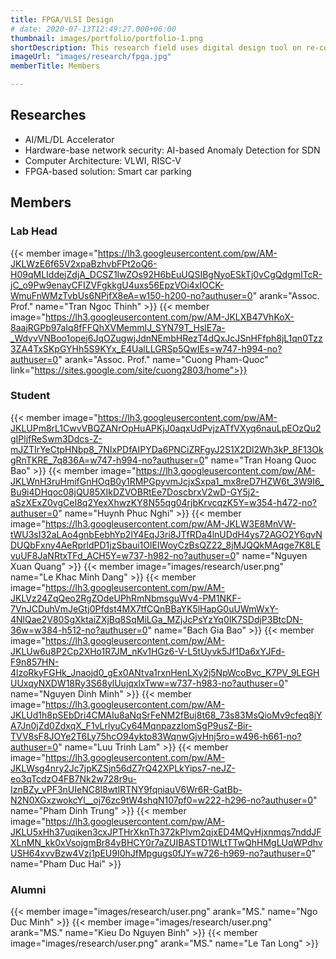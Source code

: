 ```yaml
---
title: FPGA/VLSI Design
# date: 2020-07-13T12:49:27.000+06:00
thumbnail: images/portfolio/portfolio-1.png
shortDescription: This research field uses digital design tool on re-configurable hardware platforms to accelerate applications, algorithms that require high computational complexity.
imageUrl: "images/research/fpga.jpg"
memberTitle: Members

---
```

## Researches  

+ AI/ML/DL Accelerator
+ Hardware-base network security: AI-based Anomaly Detection for SDN
+ Computer Architecture: VLWI, RISC-V
+ FPGA-based solution: Smart car parking


## Members    

### Lab Head
{{< member image="https://lh3.googleusercontent.com/pw/AM-JKLWzE6f65V2xpaBzhvbFPt2oQ6-H09qMLIddejZdjA_DCSZ1IwZOs92H6bEuUQSIBgNyoESkTj0vCgQdgmITcR-jC_o9Pw9enayCFIZVFgkkgU4uxs56EpzVOi4xIOCK-WmuFnWMzTvbUs6NPjfX8eA=w150-h200-no?authuser=0" arank="Assoc. Prof." name="Tran Ngoc Thinh" >}}
{{< member image="https://lh3.googleusercontent.com/pw/AM-JKLXB47VhKoX-8aajRGPb97aIq8fFFQhXVMemmIJ_SYN79T_HslE7a-_WdyvVNBoo1opej6JqOZugwjJdnNEmbHRezT4dQxJcJSnHFfph8jL1qn0Tzz3ZA4TxSKpGYHh5S9KYx_E4UalLLGRSp5QwIEs=w747-h994-no?authuser=0" arank="Assoc. Prof." name="Cuong Pham-Quoc" link="https://sites.google.com/site/cuong2803/home">}}

### Student
{{< member image="https://lh3.googleusercontent.com/pw/AM-JKLUPm8rL1CwvVBQZANrOpHuAPKjJ0aqxUdPvjzATfVXyq6nauLpEOzQu2gIPljfReSwm3Ddcs-Z-mJZTIrYeCtpHNbp8_7NIxPDfAIPYDa6PNCiZRFgyJ2S1X2Dl2Wh3kP_8F13OkgRnTKRE_7q836A=w747-h994-no?authuser=0" name="Tran Hoang Quoc Bao" >}}
{{< member image="https://lh3.googleusercontent.com/pw/AM-JKLWnH3ruHmifGnHOqB0y1RMPGpyvmJcjxSxpa1_mx8reD7HZW6t_3W9I6_Bu9i4DHqoc08jQU85XIkDZVOBRtEe7DoscbrxV2wD-GY5j2-aSzXExZ0vgCeI8q2YexXhwzKY8N55qg04rjbKrvcqzK5Y=w354-h472-no?authuser=0" name="Huynh Phuc Nghi" >}}
{{< member image="https://lh3.googleusercontent.com/pw/AM-JKLW3E8MnVW-tWU3sI32aLAo4gnbEebhYp2lY4EqJ3ri8JTfRDa4lnUDdH4ys72AGO2Y6qvNDUQbFxny4AeRprldPD1jzSbaui1OlEIWoyCzBsQZ22_8jMJQQkMAqge7K8LEvuUF8JaNRtxTFd_ACH5Y=w737-h982-no?authuser=0" name="Nguyen Xuan Quang" >}}
{{< member image="images/research/user.png" name="Le Khac Minh Dang" >}}
{{< member image="https://lh3.googleusercontent.com/pw/AM-JKLVz24ZqQeo2RgZOdeUPhRmNbmsguWv4-PM1NKF-7VnJCDuhVmJeGtj0Pfdst4MX7tfCQnBBaYK5lHapG0uUWmWxY-4NlQae2V80SgXktaiZXjBq8SqMiLGa_MZjJcPsYzYq0IK7SDdjP3BtcDN-36w=w384-h512-no?authuser=0" name="Bach Gia Bao" >}}
{{< member image="https://lh3.googleusercontent.com/pw/AM-JKLUw6u8P2Cp2XHo1R7JM_nKv1HGz6-V-L5tUyvk5Jf1Da6xYJFd-F9n857HN-4lzoRkyFGHk_Jnaojd0_gEx0ANtva1rxnHenLXy2j5NpWcoBvc_K7PV_9LEGHUUxqyNXDW18Ry3S68ylUujqxlxTww=w737-h983-no?authuser=0" name="Nguyen Dinh Minh" >}}
{{< member image="https://lh3.googleusercontent.com/pw/AM-JKLUd1h8pSEbDri4CMAIu8aNqSrFeNM2fBuj8t68_73s83MsQioMv9cfeq8jYA7Jn0jZd0ZdxqX_F1vLrlyuCy64MqnpazzIomSgP9usZ-Bir-TVV8sF8JOYe2T6Ly75hcO94ykto83WqnwGjvHnj5ro=w496-h661-no?authuser=0" name="Luu Trinh Lam" >}}
{{< member image="https://lh3.googleusercontent.com/pw/AM-JKLWsg4nry2Jc7jpKZSjn56dZ7rQ42XPLkYips7-neJZ-eo3qTcdzO4FB7Nk2w728r9u-IznBZy_vPF3nUIeNC8l8wtlRTNY9fqniauV6Wr6R-GatBb-N2N0XGxzwokcYl__oj76zc9tW4shqN107pf0=w222-h296-no?authuser=0" name="Pham Dinh Trung" >}}
{{< member image="https://lh3.googleusercontent.com/pw/AM-JKLU5xHh37uqiken3cxJPTHrXknTh372kPlvm2qjxED4MQvHjxnmqs7nddJFXLnMN_kk0xVsojgmBr84yBHCY0r7aZUIBASTD1WLtTTwQhHMgLUqWPdhvUSH64xvvBzw4Vzj1pEU9I0hJfMpgugs0fJY=w726-h969-no?authuser=0" name="Pham Duc Hai" >}}

### Alumni
{{< member image="images/research/user.png" arank="MS." name="Ngo Duc Minh" >}}
{{< member image="images/research/user.png" arank="MS." name="Kieu Do Nguyen Binh" >}}
{{< member image="images/research/user.png" arank="MS." name="Le Tan Long" >}}